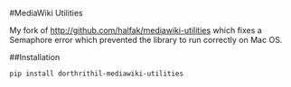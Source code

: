 #MediaWiki Utilities

My fork of http://github.com/halfak/mediawiki-utilities which fixes a Semaphore error which prevented the library to run correctly on Mac OS.

##Installation

`pip install dorthrithil-mediawiki-utilities`
